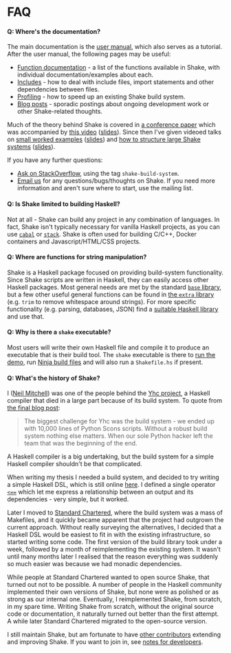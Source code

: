# FAQ

#### Q: Where's the documentation?

The main documentation is the [user manual](Manual.md#readme), which also serves as a tutorial. After the user manual, the following pages may be useful:

* [Function documentation](https://hackage.haskell.org/packages/archive/shake/latest/doc/html/Development-Shake.html) - a list of the functions available in Shake, with individual documentation/examples about each.
* [Includes](Includes.md) - how to deal with include files, import statements and other dependencies between files.
* [Profiling](Profiling.md) - how to speed up an existing Shake build system.
* [Blog posts](http://neilmitchell.blogspot.co.uk/search/label/shake) - sporadic postings about ongoing development work or other Shake-related thoughts.

<!--
Shake is suitable for all sizes of build systems, from a simple C project to a huge cross-platform multi-language project. However, at different scales, different techniques tend to be applicable.
* [Small/simple build systems](Small.md#readme) - some simpler build systems can be written as _forward_ build systems, without the need to explicitly think about dependencies or targets. Useful for getting started, relies on a tool to automatically track your dependencies.
* [Large frequently changing build systems](Large.md#readme) - for large build systems, it is useful to split the build system interpreter and metadata apart, making changes to the Haskell build system comparatively rare.
-->

Much of the theory behind Shake is covered in [a conference paper](http://ndmitchell.com/downloads/paper-shake_before_building-10_sep_2012.pdf) which was accompanied by [this video](https://www.youtube.com/xYCPpXVlqFM) ([slides](http://ndmitchell.com/downloads/slides-shake_before_building-10_sep_2012.pdf)). Since then I've given videoed talks on [small worked examples](http://www.infoq.com/presentations/shake) ([slides](http://ndmitchell.com/downloads/slides-building_stuff_with_shake-20_nov_2014.pdf)) and [how to structure large Shake systems](https://skillsmatter.com/skillscasts/6548-defining-your-own-build-system-with-shake) ([slides](http://ndmitchell.com/downloads/slides-defining_your_own_build_system_with_shake-09_oct_2015.pdf)).

If you have any further questions:

* [Ask on StackOverflow](https://stackoverflow.com/questions/tagged/shake-build-system), using the tag `shake-build-system`.
* [Email us](https://groups.google.com/forum/?fromgroups#!forum/shake-build-system) for any questions/bugs/thoughts on Shake. If you need more information and aren't sure where to start, use the mailing list.


#### Q: Is Shake limited to building Haskell?

Not at all - Shake can build any project in any combination of languages. In fact, Shake isn't typically necessary for vanilla Haskell projects, as you can use [`cabal`](https://haskell.org/cabal) or [`stack`](http://haskellstack.org/). Shake is often used for building C/C++, Docker containers and Javascript/HTML/CSS projects.

#### Q: Where are functions for string manipulation?

Shake is a Haskell package focused on providing build-system functionality. Since Shake scripts are written in Haskell, they can easily access other Haskell packages. Most general needs are met by the standard [`base` library](https://hackage.haskell.org/package/base), but a few other useful general functions can be found in [the `extra` library](https://hackage.haskell.org/package/extra) (e.g. `trim` to remove whitespace around strings). For more specific functionality (e.g. parsing, databases, JSON) find a [suitable Haskell library](https://hackage.haskell.org/packages) and use that.

#### Q: Why is there a `shake` executable?

Most users will write their own Haskell file and compile it to produce an executable that is their build tool. The `shake` executable is there to [run the demo](Demo.md), run [Ninja build files](Ninja.md) and will also run a `Shakefile.hs` if present.

#### Q: What's the history of Shake?

I ([Neil Mitchell](http://ndmitchell.com)) was one of the people behind the [Yhc project](https://www.haskell.org/haskellwiki/Yhc), a Haskell compiler that died in a large part because of its build system. To quote from [the final blog post](http://yhc06.blogspot.co.uk/2011/04/yhc-is-dead.html):

> The biggest challenge for Yhc was the build system - we ended up with 10,000 lines of Python Scons scripts. Without a robust build system nothing else matters. When our sole Python hacker left the team that was the beginning of the end.

A Haskell compiler is a big undertaking, but the build system for a simple Haskell compiler shouldn't be that complicated.

When writing my thesis I needed a build system, and decided to try writing a simple Haskell DSL, which is still online [here](https://github.com/ndmitchell/thesis/blob/master/old/Main.hs). I defined a single operator [`<==`](https://github.com/ndmitchell/thesis/blob/master/old/Main.hs#L71) which let me express a relationship between an output and its dependencies - very simple, but it worked.

Later I moved to [Standard Chartered](https://www.sc.com/), where the build system was a mass of Makefiles, and it quickly became apparent that the project had outgrown the current approach. Without really surveying the alternatives, I decided that a Haskell DSL would be easiest to fit in with the existing infrastructure, so started writing some code. The first version of the build library took under a week, followed by a month of reimplementing the existing system. It wasn't until many months later I realised that the reason everything was suddenly so much easier was because we had monadic dependencies.

While people at Standard Chartered wanted to open source Shake, that turned out not to be possible. A number of people in the Haskell community implemented their own versions of Shake, but none were as polished or as strong as our internal one. Eventually, I reimplemented Shake, from scratch, in my spare time. Writing Shake from scratch, without the original source code or documentation, it naturally turned out better than the first attempt. A while later Standard Chartered migrated to the open-source version.

I still maintain Shake, but am fortunate to have [other contributors](https://github.com/ndmitchell/shake/graphs) extending and improving Shake. If you want to join in, see [notes for developers](Developing.md#readme).
